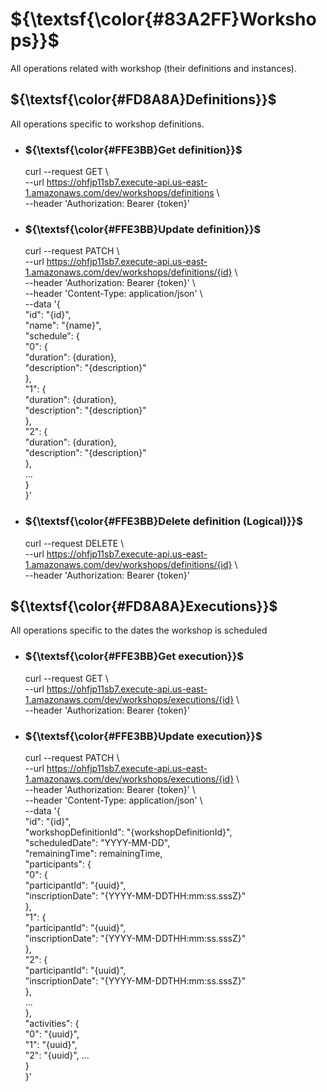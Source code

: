 # ${\textsf{\color{#83A2FF}Workshops}}$
All operations related with workshop (their definitions and instances).

## ${\textsf{\color{#FD8A8A}Definitions}}$
All operations specific to workshop definitions.

- ### ${\textsf{\color{#FFE3BB}Get definition}}$
   curl --request GET \ <br/>
--url https://ohfjp11sb7.execute-api.us-east-1.amazonaws.com/dev/workshops/definitions \ <br/>
--header 'Authorization: Bearer {token}'

- ### ${\textsf{\color{#FFE3BB}Update definition}}$
   curl --request PATCH \ <br/>
--url https://ohfjp11sb7.execute-api.us-east-1.amazonaws.com/dev/workshops/definitions/{id} \ <br/>
--header 'Authorization: Bearer {token}' \ <br/>
--header 'Content-Type: application/json' \ <br/>
--data '{<br/>
"id": "{id}",<br/>
"name": "{name}",<br/>
"schedule": {<br/>
"0": {<br/>
"duration": {duration},<br/>
"description": "{description}"<br/>
},<br/>
"1": {<br/>
"duration": {duration},<br/>
"description": "{description}"<br/>
},<br/>
"2": {<br/>
"duration": {duration},<br/>
"description": "{description}"<br/>
},<br/>
...<br/>
}<br/>
}'

- ### ${\textsf{\color{#FFE3BB}Delete definition (Logical)}}$
   curl --request DELETE \ <br/>
--url https://ohfjp11sb7.execute-api.us-east-1.amazonaws.com/dev/workshops/definitions/{id} \ <br/>
--header 'Authorization: Bearer {token}'

## ${\textsf{\color{#FD8A8A}Executions}}$
All operations specific to the dates the workshop is scheduled 

- ### ${\textsf{\color{#FFE3BB}Get execution}}$
   curl --request GET \ <br/>
--url https://ohfjp11sb7.execute-api.us-east-1.amazonaws.com/dev/workshops/executions/{id} \ <br/>
--header 'Authorization: Bearer {token}'

- ### ${\textsf{\color{#FFE3BB}Update execution}}$
   curl --request PATCH \ <br/>
--url https://ohfjp11sb7.execute-api.us-east-1.amazonaws.com/dev/workshops/executions/{id} \ <br/>
--header 'Authorization: Bearer {token}' \ <br/>
--header 'Content-Type: application/json' \ <br/>
--data '{<br/>
"id": "{id}",<br/>
"workshopDefinitionId": "{workshopDefinitionId}",<br/>
"scheduledDate": "YYYY-MM-DD",<br/>
"remainingTime": remainingTime,<br/>
"participants": {<br/>
"0": {<br/>
"participantId": "{uuid}",<br/>
"inscriptionDate": "{YYYY-MM-DDTHH:mm:ss.sssZ}"<br/>
},<br/>
"1": {<br/>
"participantId": "{uuid}",<br/>
"inscriptionDate": "{YYYY-MM-DDTHH:mm:ss.sssZ}"<br/>
},<br/>
"2": {<br/>
"participantId": "{uuid}",<br/>
"inscriptionDate": "{YYYY-MM-DDTHH:mm:ss.sssZ}"<br/>
},<br/>
...<br/>
},<br/>
"activities": {<br/>
"0": "{uuid}",<br/>
"1": "{uuid}",<br/>
"2": "{uuid}",
...<br/>
}<br/>
}'


